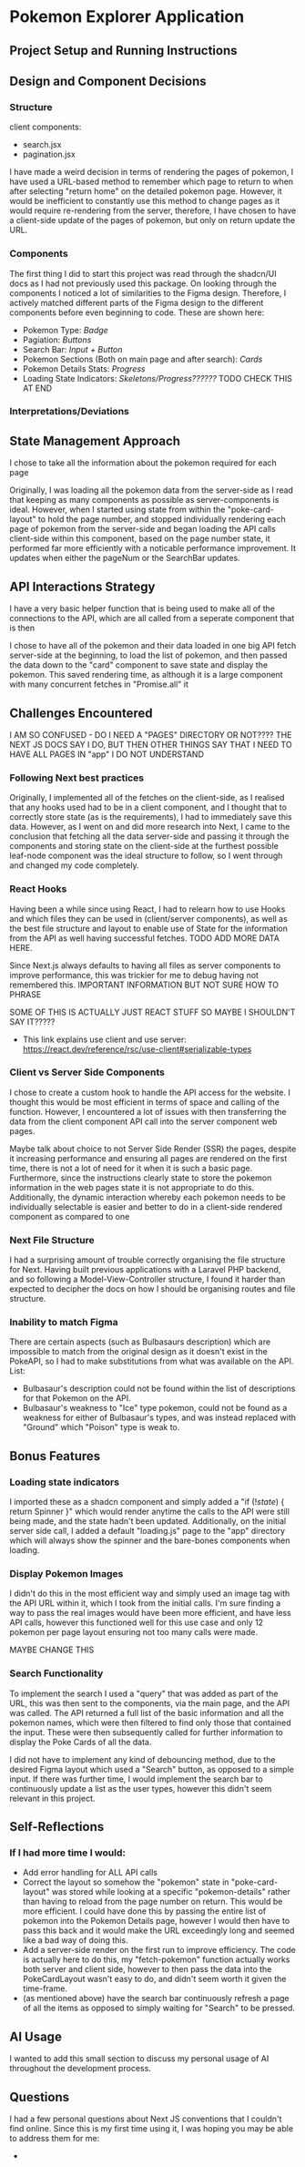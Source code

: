 # Pokemon Explorer Application

## Project Setup and Running Instructions

## Design and Component Decisions

### Structure

client components:

- search.jsx
- pagination.jsx

I have made a weird decision in terms of rendering the pages of pokemon, I have used a URL-based method to remember which page to return to when after selecting "return home" on the detailed pokemon page. However, it would be inefficient to constantly use this method to change pages as it would require re-rendering from the server, therefore, I have chosen to have a client-side update of the pages of pokemon, but only on return update the URL.

### Components

The first thing I did to start this project was read through the shadcn/UI docs as I had not previously used this package. On looking through the components I noticed a lot of similarities to the Figma design. Therefore, I actively matched different parts of the Figma design to the different components before even beginning to code. These are shown here:

- Pokemon Type: _Badge_
- Pagiation: _Buttons_
- Search Bar: _Input + Button_
- Pokemon Sections (Both on main page and after search): _Cards_
- Pokemon Details Stats: _Progress_
- Loading State Indicators: _Skeletons/Progress??????_ TODO CHECK THIS AT END

### Interpretations/Deviations

## State Management Approach

I chose to take all the information about the pokemon required for each page

Originally, I was loading all the pokemon data from the server-side as I read that keeping as many components as possible as server-components is ideal. However, when I started using state from within the "poke-card-layout" to hold the page number, and stopped individually rendering each page of pokemon from the server-side and began loading the API calls client-side within this component, based on the page number state, it performed far more efficiently with a noticable performance improvement. It updates when either the pageNum or the SearchBar updates.

## API Interactions Strategy

I have a very basic helper function that is being used to make all of the connections to the API, which are all called from a seperate component that is then

I chose to have all of the pokemon and their data loaded in one big API fetch server-side at the beginning, to load the list of pokemon, and then passed the data down to the "card" component to save state and display the pokemon. This saved rendering time, as although it is a large component with many concurrent fetches in "Promise.all" it

## Challenges Encountered

I AM SO CONFUSED - DO I NEED A "PAGES" DIRECTORY OR NOT???? THE NEXT JS DOCS SAY I DO, BUT THEN OTHER THINGS SAY THAT I NEED TO HAVE ALL PAGES IN "app" I DO NOT UNDERSTAND

### Following Next best practices

Originally, I implemented all of the fetches on the client-side, as I realised that any hooks used had to be in a client component, and I thought that to correctly store state (as is the requirements), I had to immediately save this data. However, as I went on and did more research into Next, I came to the conclusion that fetching all the data server-side and passing it through the components and storing state on the client-side at the furthest possible leaf-node component was the ideal structure to follow, so I went through and changed my code completely.

### React Hooks

Having been a while since using React, I had to relearn how to use Hooks and which files they can be used in (client/server components), as well as the best file structure and layout to enable use of State for the information from the API as well having successful fetches.
TODO ADD MORE DATA HERE.

Since Next.js always defaults to having all files as server components to improve performance, this was trickier for me to debug having not remembered this. IMPORTANT INFORMATION BUT NOT SURE HOW TO PHRASE

SOME OF THIS IS ACTUALLY JUST REACT STUFF SO MAYBE I SHOULDN'T SAY IT?????

- This link explains use client and use server: https://react.dev/reference/rsc/use-client#serializable-types

### Client vs Server Side Components

I chose to create a custom hook to handle the API access for the website. I thought this would be most efficient in terms of space and calling of the function. However, I encountered a lot of issues with then transferring the data from the client component API call into the server component web pages.

Maybe talk about choice to not Server Side Render (SSR) the pages, despite it increasing performance and ensuring all pages are rendered on the first time, there is not a lot of need for it when it is such a basic page. Furthermore, since the instructions clearly state to store the pokemon information in the web pages state it is not appropriate to do this. Additionally, the dynamic interaction whereby each pokemon needs to be individually selectable is easier and better to do in a client-side rendered component as compared to one

### Next File Structure

I had a surprising amount of trouble correctly organising the file structure for Next. Having built previous applications with a Laravel PHP backend, and so following a Model-View-Controller structure, I found it harder than expected to decipher the docs on how I should be organising routes and file structure.

### Inability to match Figma

There are certain aspects (such as Bulbasaurs description) which are impossible to match from the original design as it doesn't exist in the PokeAPI, so I had to make substitutions from what was available on the API.
List:

- Bulbasaur's description could not be found within the list of descriptions for that Pokemon on the API.
- Bulbasaur's weakness to "Ice" type pokemon, could not be found as a weakness for either of Bulbasaur's types, and was instead replaced with "Ground" which "Poison" type is weak to.

## Bonus Features

### Loading state indicators

I imported these as a shadcn component and simply added a "if (!_state_) { return Spinner }" which would render anytime the calls to the API were still being made, and the state hadn't been updated. Additionally, on the initial server side call, I added a default "loading.js" page to the "app" directory which will always show the spinner and the bare-bones components when loading.

### Display Pokemon Images

I didn't do this in the most efficient way and simply used an image tag with the API URL within it, which I took from the initial calls. I'm sure finding a way to pass the real images would have been more efficient, and have less API calls, however this functioned well for this use case and only 12 pokemon per page layout ensuring not too many calls were made.

MAYBE CHANGE THIS

### Search Functionality

To implement the search I used a "query" that was added as part of the URL, this was then sent to the components, via the main page, and the API was called. The API returned a full list of the basic information and all the pokemon names, which were then filtered to find only those that contained the input. These were then subsequently called for further information to display the Poke Cards of all the data.

I did not have to implement any kind of debouncing method, due to the desired Figma layout which used a "Search" button, as opposed to a simple input. If there was further time, I would implement the search bar to continuously update a list as the user types, however this didn't seem relevant in this project.

## Self-Reflections

### If I had more time I would:

- Add error handling for ALL API calls
- Correct the layout so somehow the "pokemon" state in "poke-card-layout" was stored while looking at a specific "pokemon-details" rather than having to reload from the page number on return. This would be more efficient. I could have done this by passing the entire list of pokemon into the Pokemon Details page, however I would then have to pass this back and it would make the URL exceedingly long and seemed like a bad way of doing this.
- Add a server-side render on the first run to improve efficiency. The code is actually here to do this, my "fetch-pokemon" function actually works both server and client side, however to then pass the data into the PokeCardLayout wasn't easy to do, and didn't seem worth it given the time-frame.
- (as mentioned above) have the search bar continuously refresh a page of all the items as opposed to simply waiting for "Search" to be pressed.

## AI Usage

I wanted to add this small section to discuss my personal usage of AI throughout the development process.

## Questions

I had a few personal questions about Next JS conventions that I couldn't find online. Since this is my first time using it, I was hoping you may be able to address them for me:

-
